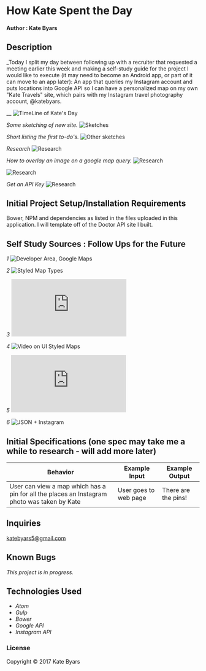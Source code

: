

#  How Kate Spent the Day

#### Author : Kate Byars

## Description
_Today I split my day between following up with a recruiter that requested a meeting earlier this week and making a self-study guide for the project I would like to execute (it may need to become an Android app, or part of it can move to an app later): An app that queries my Instagram account and puts locations into Google API so I can have a personalized map on my own "Kate Travels" site, which pairs with my Instagram travel photography account, @katebyars.

__
![TimeLine of Kate's Day](images/4.png)

_Some sketching of new site._
![Sketches](images/7.JPG)

_Short listing the first to-do's._
![Other sketches](images/8.JPG)

_Research_
![Research](images/1.png)

_How to overlay an image on a google map query._
![Research](images/3a.png)

![Research](images/3.png)

_Get an API Key_
![Research](images/6.png)


## Initial Project Setup/Installation Requirements
Bower, NPM and dependencies as listed in the files uploaded in this application. I will template off of the Doctor API site I built.

## Self Study Sources : Follow Ups for the Future
_1_
![Developer Area, Google Maps](https://developers.google.com/maps/documentation/javascript/get-api-key?refresh=1)

_2_
![Styled Map Types](https://developers.google.com/maps/documentation/javascript/styling)

_3_
![UI Maps](http://googlemapsmania.blogspot.com/2014/01/styling-google-maps.html)

_4_
![Video on UI Styled Maps](https://www.youtube.com/watch?v=KtPVo52JDxs)

_5_
![A Lynda course on Google API](https://www.lynda.com/ArcGIS-tutorials/Google-Maps-API/162136/186948-4.html)

_6_
![JSON + Instagram](https://code.tutsplus.com/tutorials/introduction-to-the-instagram-api--cms-23608)

## Initial Specifications (one spec may take me a while to research - will add more later)

| Behavior      | Example Input      | Example Output       |
| ------------- | ------------- | ------------- |
| User can view a map which has a pin for all the places an Instagram photo was taken by Kate  | User goes to web page  |  There are the pins!  |


## Inquiries ##
katebyars5@gmail.com

## Known Bugs
_This project is in progress._


## Technologies Used

* _Atom_
* _Gulp_
* _Bower_
* _Google API_
* _Instagram API_

### License

Copyright &copy; 2017 Kate Byars
